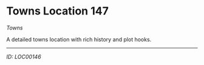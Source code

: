 # Towns Location 147

*Towns*

A detailed towns location with rich history and plot hooks.

---
*ID: LOC00146*